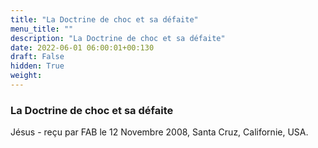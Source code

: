```yaml
---
title: "La Doctrine de choc et sa défaite"
menu_title: ""
description: "La Doctrine de choc et sa défaite"
date: 2022-06-01 06:00:01+00:130
draft: False
hidden: True
weight:
---
```

### La Doctrine de choc et sa défaite

Jésus - reçu par FAB le 12 Novembre 2008, Santa Cruz, Californie, USA.



